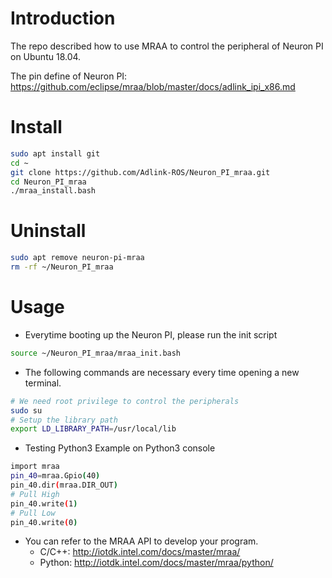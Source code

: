 # Introduction

The repo described how to use MRAA to control the peripheral of Neuron PI on Ubuntu 18.04.

The pin define of Neuron PI: https://github.com/eclipse/mraa/blob/master/docs/adlink_ipi_x86.md

# Install

```bash
sudo apt install git
cd ~
git clone https://github.com/Adlink-ROS/Neuron_PI_mraa.git
cd Neuron_PI_mraa
./mraa_install.bash
```

# Uninstall

```bash
sudo apt remove neuron-pi-mraa
rm -rf ~/Neuron_PI_mraa
```

# Usage

* Everytime booting up the Neuron PI, please run the init script

```bash
source ~/Neuron_PI_mraa/mraa_init.bash
```

* The following commands are necessary every time opening a new terminal.

```bash
# We need root privilege to control the peripherals
sudo su
# Setup the library path
export LD_LIBRARY_PATH=/usr/local/lib
```

* Testing Python3 Example on Python3 console

```bash
import mraa
pin_40=mraa.Gpio(40)
pin_40.dir(mraa.DIR_OUT)
# Pull High
pin_40.write(1)
# Pull Low
pin_40.write(0)
```

* You can refer to the MRAA API to develop your program.
  - C/C++: http://iotdk.intel.com/docs/master/mraa/
  - Python: http://iotdk.intel.com/docs/master/mraa/python/
